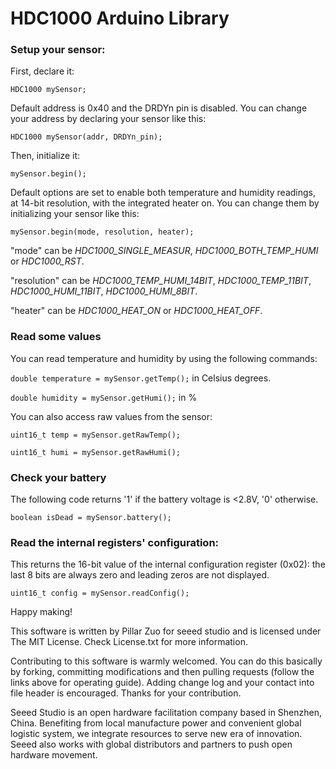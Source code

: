 HDC1000 Arduino Library
=======================

### Setup your sensor:
First, declare it:

`HDC1000 mySensor;`

Default address is 0x40 and the DRDYn pin is disabled. You can change your address by declaring your sensor like this:

`HDC1000 mySensor(addr, DRDYn_pin);`

Then, initialize it:

`mySensor.begin();`

Default options are set to enable both temperature and humidity readings, at 14-bit resolution, with the integrated heater on. You can change them by initializing your sensor like this:

`mySensor.begin(mode, resolution, heater);`

"mode" can be _HDC1000_SINGLE_MEASUR_, _HDC1000_BOTH_TEMP_HUMI_ or _HDC1000_RST_.

"resolution" can be _HDC1000_TEMP_HUMI_14BIT_, _HDC1000_TEMP_11BIT_, _HDC1000_HUMI_11BIT_, _HDC1000_HUMI_8BIT_.

"heater" can be _HDC1000_HEAT_ON_ or _HDC1000_HEAT_OFF_.

### Read some values
You can read temperature and humidity by using the following commands:

`double temperature = mySensor.getTemp();` in Celsius degrees.

`double humidity = mySensor.getHumi();` in %

You can also access raw values from the sensor:

`uint16_t temp = mySensor.getRawTemp();`

`uint16_t humi = mySensor.getRawHumi();`

### Check your battery

The following code returns '1' if the battery voltage is <2.8V, '0' otherwise.

`boolean isDead = mySensor.battery();`

### Read the internal registers' configuration:

This returns the 16-bit value of the internal configuration register (0x02): the last 8 bits are always zero and leading zeros are not displayed.

`uint16_t config = mySensor.readConfig();`

Happy making!

This software is written by Pillar Zuo for seeed studio
and is licensed under The MIT License. Check License.txt for more information.

Contributing to this software is warmly welcomed. You can do this basically by
forking, committing modifications and then pulling requests (follow the links above
for operating guide). Adding change log and your contact into file header is encouraged.
Thanks for your contribution.

Seeed Studio is an open hardware facilitation company based in Shenzhen, China. 
Benefiting from local manufacture power and convenient global logistic system, 
we integrate resources to serve new era of innovation. Seeed also works with 
global distributors and partners to push open hardware movement.
